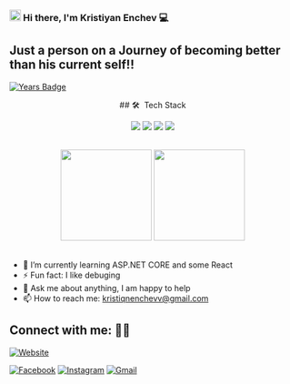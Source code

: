 ### <img src="https://media.giphy.com/media/hvRJCLFzcasrR4ia7z/giphy.gif" width="20px"> Hi there, I'm Kristiyan Enchev 💻

## Just a person on a Journey of becoming better than his current self!!

[![Years Badge](https://badges.pufler.dev/years/KristiyanEnchev)](https://badges.pufler.dev)

<p align='center'>
## 🛠 &nbsp;Tech Stack
</p>
  
<p align='center'>
  <img src="https://img.shields.io/badge/C Sharp-239120?style=for-the-badge&logo=c-sharp&logoColor=white">
  <img src="https://img.shields.io/badge/.NET-5C2D91?style=for-the-badge&logo=.net&logoColor=white">
  <img src="https://img.shields.io/badge/Microsoft SQL Server-CC2927?style=for-the-badge&logo=microsoft-sql-server&logoColor=white">
  <img src="https://img.shields.io/badge/JavaScript-F7DF1E?style=for-the-badge&logo=javascript&logoColor=black">
</p>

<br>

<div align='center'>
  <img height="160em" src="https://github-readme-stats-eight-theta.vercel.app/api?username=KristiyanEnchev&show_icons=true&theme=react&include_all_commits=true&count_private=true "/>
  <img height="160em" src="https://github-readme-stats-eight-theta.vercel.app/api/top-langs/?username=KristiyanEnchev&layout=compact&langs_count=6,r&theme=react"/>
</div>

<br>

- 🌱 I’m currently learning ASP.NET CORE and some React
- ⚡ Fun fact: I like debuging
- 💬 Ask me about anything, I am happy to help
- 📫 How to reach me: kristiqnenchevv@gmail.com

## Connect with me:  🤝🏻

[![Website](https://img.shields.io/badge/website-up-green)](https://kristiyan-enchev-website.web.app)

[![Facebook](https://img.shields.io/badge/-Facebook-00B2FF?style=flat-square&logo=Facebook&logoColor=white)](https://www.facebook.com/kristiqn.enchev.5/)
[![Instagram](https://img.shields.io/badge/-Instagram-e4405f?style=flat-square&logo=Instagram&logoColor=white)](https://www.instagram.com/kristiyan_e/)
[![Gmail](https://img.shields.io/badge/Gmail-D14836?style=for-the-badge&logo=gmail&logoColor=white)](mailto:kristiqnenchevv@gmail.com)
